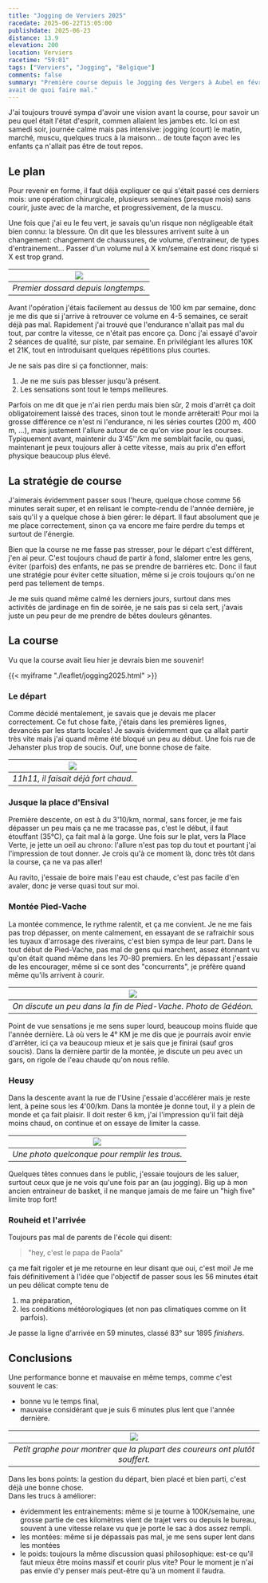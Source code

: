 ```yaml
---
title: "Jogging de Verviers 2025"
racedate: 2025-06-22T15:05:00
publishdate: 2025-06-23
distance: 13.9
elevation: 200
location: Verviers
racetime: "59:01"
tags: ["Verviers", "Jogging", "Belgique"]
comments: false
summary: "Première course depuis le Jogging des Vergers à Aubel en février, cette édition du Jogging de Verviers
avait de quoi faire mal."
---
```


J'ai toujours trouvé sympa d'avoir une vision avant la course, pour savoir un peu quel était l'état d'esprit, commen allaient les jambes etc. Ici on est samedi soir, journée calme mais pas intensive: jogging (court) le matin, marché, muscu, quelques trucs à la maisonn... de toute façon avec les enfants ça n'allait pas être de tout repos.

## Le plan

Pour revenir en forme, il faut déjà expliquer ce qui s'était passé ces derniers mois: une opération chirurgicale, plusieurs semaines (presque mois) sans courir, juste avec de la marche, et progressivement, de la muscu. 

Une fois que j'ai eu le feu vert, je savais qu'un risque non négligeable était bien connu: la blessure. On dit que les blessures arrivent suite à un changement: changement de chaussures, de volume, d'entraineur, de types d'entrainement... Passer d'un volume nul à X km/semaine est donc risqué si X est trop grand.

| ![](./images/jogging2025_dossard.JPG) |
|:--:|
| _Premier dossard depuis longtemps._|

Avant l'opération j'étais facilement au dessus de 100 km par semaine, donc je me dis que si j'arrive à retrouver ce volume en 4-5 semaines, ce serait déjà pas mal. Rapidement j'ai trouvé que l'endurance n'allait pas mal du tout, par contre la vitesse, ce n'était pas encore ça. Donc j'ai essayé d'avoir 2 séances de qualité, sur piste, par semaine. En privilégiant les allures 10K et 21K, tout en introduisant quelques répétitions plus courtes. 

Je ne sais pas dire si ça fonctionner, mais:
1. Je ne me suis pas blesser jusqu'à présent.
2. Les sensations sont tout le temps meilleures.

Parfois on me dit que je n'ai rien perdu mais bien sûr, 2 mois d'arrêt ça doit obligatoirement laissé des traces, sinon tout le monde arrêterait! Pour moi la grosse différence ce n'est ni l'endurance, ni les séries courtes (200 m, 400 m, ...), mais justement l'allure autour de ce qu'on vise pour les courses. Typiquement avant, maintenir du 3'45''/km me semblait facile, ou quasi, maintenant je peux toujours aller à cette vitesse, mais au prix d'en effort physique beaucoup plus élevé.

## La stratégie de course

J'aimerais évidemment passer sous l'heure, quelque chose comme 56 minutes serait super, et en relisant le compte-rendu de l'année dernière, je sais qu'il y a quelque chose à bien gérer: le départ. Il faut absolument que je me place correctement, sinon ça va encore me faire perdre du temps et surtout de l'énergie.

Bien que la course ne me fasse pas stresser, pour le départ c'est différent, j'en ai peur. C'est toujours chaud de partir à fond, slalomer entre les gens, éviter (parfois) des enfants, ne pas se prendre de barrières etc. Donc il faut une stratégie pour éviter cette situation, même si je crois toujours qu'on ne perd pas tellement de temps.

Je me suis quand même calmé les derniers jours, surtout dans mes activités de jardinage en fin de soirée, je ne sais pas si cela sert, j'avais juste un peu peur de me prendre de bêtes douleurs gênantes. 

## La course 

Vu que la course avait lieu hier je devrais bien me souvenir!

{{< myiframe "./leaflet/jogging2025.html" >}}

### Le départ

Comme décidé mentalement, je savais que je devais me placer correctement. Ce fut chose faite, j'étais dans les premières lignes, devancés par les starts locales! Je savais évidemment que ça allait partir très vite mais j'ai quand même été bloqué un peu au début. Une fois rue de Jehanster plus trop de soucis. Ouf, une bonne chose de faite.

| ![](./images/jogging2025_04.JPG) |
|:--:|
| _11h11, il faisait déjà fort chaud._|

### Jusque la place d'Ensival

Première descente, on est à du 3'10/km, normal, sans forcer, je me fais dépasser un peu mais ça ne me tracasse pas, c'est le début, il faut étouffant (35°C), ça fait mal à la gorge. Une fois sur le plat, vers la Place Verte, je jette un oeil au chrono: l'allure n'est pas top du tout et pourtant j'ai l'impression de tout donner. Je crois qu'à ce moment là, donc très tôt dans la course, ça ne va pas aller!

Au ravito, j'essaie de boire mais l'eau est chaude, c'est pas facile d'en avaler, donc je verse quasi tout sur moi.

### Montée Pied-Vache

La montée commence, le rythme ralentit, et ça me convient. Je ne me fais pas trop dépasser, on mente calmement, en essayant de se rafraichir sous les tuyaux d'arrosage des riverains, c'est bien sympa de leur part. Dans le tout début de Pied-Vache, pas mal de gens qui marchent, assez étonnant vu qu'on était quand même dans les 70-80 premiers. En les dépassant j'essaie de les encourager, même si ce sont des "concurrents", je préfère quand même qu'ils arrivent à courir.

| ![](./images/jogging2025_02.jpg) |
|:--:|
| _On discute un peu dans la fin de Pied-Vache. Photo de Gédéon._|

Point de vue sensations je me sens super lourd, beaucoup moins fluide que l'année dernière. Là où vers le 4° KM je me dis que je pourrais avoir envie d'arrêter, ici ça va beaucoup mieux et je sais que je finirai (sauf gros soucis). Dans la dernière partir de la montée, je discute un peu avec un gars, on rigole de l'eau chaude qu'on nous refile.

### Heusy

Dans la descente avant la rue de l'Usine j'essaie d'accélérer mais je reste lent, à peine sous les 4'00/km. Dans la montée je donne tout, il y a plein de monde et ça fait plaisir. Il doit rester 6 km, j'ai l'impression qu'il fait déjà moins chaud, on continue et on essaye de limiter la casse.

| ![](./images/jogging2025_03.JPG) |
|:--:|
| _Une photo quelconque pour remplir les trous._|

Quelques têtes connues dans le public, j'essaie toujours de les saluer, surtout ceux que je ne vois qu'une fois par an (au jogging). Big up à mon ancien entraineur de basket, il ne manque jamais de me faire un "high five" limite trop fort!

### Rouheid et l'arrivée

Toujours pas mal de parents de l'école qui disent: 

> "hey, c'est le papa de Paola"

ça me fait rigoler et je me retourne en leur disant que oui, c'est moi! Je me fais définitivement à l'idée que l'objectif de passer sous les 56 minutes était un peu délicat compte tenu de 
1. ma préparation,
2. les conditions météorologiques (et non pas climatiques comme on lit parfois).

Je passe la ligne d'arrivée en 59 minutes, classé 83° sur 1895 _finishers_.

## Conclusions

Une performance bonne et mauvaise en même temps, comme c'est souvent le cas:
- bonne vu le temps final,
- mauvaise considérant que je suis 6 minutes plus lent que l'année dernière.


| ![](./images/comparaison_jogging_2024_2025.png) |
|:--:|
| _Petit graphe pour montrer que la plupart des coureurs ont plutôt souffert._|


Dans les bons points: la gestion du départ, bien placé et bien parti, c'est déjà une bonne chose.      
Dans les trucs à améliorer:
- évidemment les entrainements: même si je tourne à 100K/semaine, une grosse partie de ces kilomètres vient de trajet vers ou depuis le bureau, souvent à une vitesse relaxe vu que je porte le sac à dos assez rempli. 
- les montées: même si je dépassais pas mal, je me sens super lent dans les montées
- le poids: toujours la même discussion quasi philosophique: est-ce qu'il faut mieux être moins massif et courir plus vite? Pour le moment je n'ai pas envie d'y penser mais peut-être qu'à un moment il faudra.

